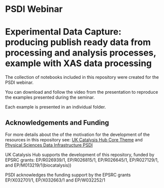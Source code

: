 # PSDI Webinar
# Experimental Data Capture: producing publish ready data from processing and analysis processes, example with XAS data processing
 
The collection of notebooks included in this repository were created for the PSDI webinar.

You can download and follow the video from the presentation to reproduce the examples presented during the seminar.

Each example is presented in an individual folder.


## Acknowledgements and Funding
For more details about the of the motivation for the development of the resources
in this repository see:
[UK Catalysis Hub Core Theme](https://ukcatalysishub.co.uk/core/) and 
[Physical Sciences Data Infrastructure PSDI](https://www.psdi.ac.uk/)

UK Catalysis Hub supports the development of this repository, funded by
EPSRC grants:  EP/R026939/1, EP/R026815/1, EP/R026645/1, EP/R027129/1,
and EP/M013219/1(biocatalysis))

PSDI acknowledges the funding support by the EPSRC grants EP/X032701/1, EP/X032663/1 and  EP/W032252/1



